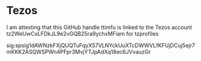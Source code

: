 # Tezos

I am attesting that this GitHub handle ttimfu is linked to the Tezos account tz2WeUwCxLFDkJL9e2vGQB25ra9ychxMFiam for tzprofiles

sig:spsig1dAWNzkFXjQUQTuFqyX57VLNYckUuXTcDWWVLfKFUjDCuj5ejr7mKKK2ASQWSPWn4PFpr3MvjYTJpAdXq18ec6JVvauzGr
